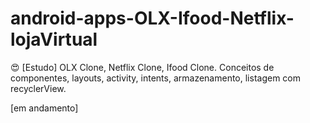 # android-apps-OLX-Ifood-Netflix-lojaVirtual
:heart_eyes: [Estudo] OLX Clone, Netflix Clone, Ifood Clone. Conceitos de componentes, layouts, activity, intents, armazenamento, listagem com recyclerView. 

[em andamento]

